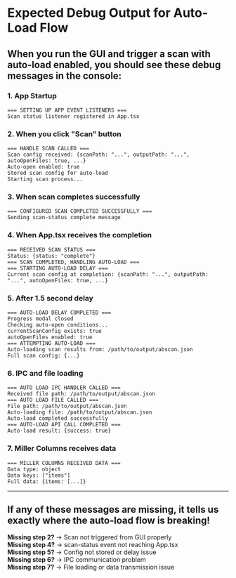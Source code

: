 # Expected Debug Output for Auto-Load Flow

## When you run the GUI and trigger a scan with auto-load enabled, you should see these debug messages in the console:

### 1. **App Startup**
```
=== SETTING UP APP EVENT LISTENERS ===
Scan status listener registered in App.tsx
```

### 2. **When you click "Scan" button**
```
=== HANDLE SCAN CALLED ===
Scan config received: {scanPath: "...", outputPath: "...", autoOpenFiles: true, ...}
Auto-open enabled: true
Stored scan config for auto-load
Starting scan process...
```

### 3. **When scan completes successfully**
```
=== CONFIGURED SCAN COMPLETED SUCCESSFULLY ===
Sending scan-status complete message
```

### 4. **When App.tsx receives the completion**
```
=== RECEIVED SCAN STATUS ===
Status: {status: "complete"}
=== SCAN COMPLETED, HANDLING AUTO-LOAD ===
=== STARTING AUTO-LOAD DELAY ===
Current scan config at completion: {scanPath: "...", outputPath: "...", autoOpenFiles: true, ...}
```

### 5. **After 1.5 second delay**
```
=== AUTO-LOAD DELAY COMPLETED ===
Progress modal closed
Checking auto-open conditions...
currentScanConfig exists: true
autoOpenFiles enabled: true
=== ATTEMPTING AUTO-LOAD ===
Auto-loading scan results from: /path/to/output/abscan.json
Full scan config: {...}
```

### 6. **IPC and file loading**
```
=== AUTO LOAD IPC HANDLER CALLED ===
Received file path: /path/to/output/abscan.json
=== AUTO LOAD FILE CALLED ===
File path: /path/to/output/abscan.json
Auto-loading file: /path/to/output/abscan.json
Auto-load completed successfully
=== AUTO-LOAD API CALL COMPLETED ===
Auto-load result: {success: true}
```

### 7. **Miller Columns receives data**
```
=== MILLER COLUMNS RECEIVED DATA ===
Data type: object
Data keys: ["items"]
Full data: {items: [...]}
```

---

## If any of these messages are missing, it tells us exactly where the auto-load flow is breaking!

**Missing step 2?** → Scan not triggered from GUI properly  
**Missing step 4?** → scan-status event not reaching App.tsx  
**Missing step 5?** → Config not stored or delay issue  
**Missing step 6?** → IPC communication problem  
**Missing step 7?** → File loading or data transmission issue